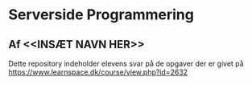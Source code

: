 # Serverside Programmering
## Af <<INSÆT NAVN HER>>

Dette repository indeholder elevens svar på de opgaver der er givet på https://www.learnspace.dk/course/view.php?id=2632
